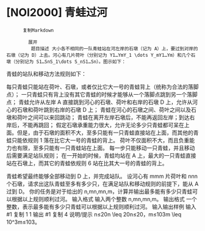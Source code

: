 # [NOI2000] 青蛙过河


          复制Markdown
         
            展开
             题目描述 大小各不相同的一队青蛙站在河左岸的石墩（记为 A）上，要过到对岸的石墩（记为 D）上去。河心有几片荷叶（分别记为 Y1…YmY_1 \dots Y_mY1​…Ym​）和几个石墩（分别记为 S1…SnS_1\dots S_nS1​…Sn​）。图示如下：

青蛙的站队和移动方法规则如下：

每只青蛙只能站在荷叶、石墩，或者仅比它大一号的青蛙背上（统称为合法的落脚点）；
一只青蛙只有背上没有其它青蛙的时候才能够从一个落脚点跳到另一个落脚点；
青蛙允许从左岸 A 直接跳到河心的石墩、荷叶和右岸的石墩 D 上，允许从河心的石墩和荷叶跳到右岸的石墩 D 上；
青蛙在河心的石墩之间、荷叶之间以及石墩和荷叶之间可以来回跳动；
青蛙在离开左岸石墩后，不能再返回左岸；到达右岸后，不能再跳回；
假定石墩承重能力很大，允许无论多少只青蛙都可呆在上面。但是，由于石墩的面积不大，至多只能有一只青蛙直接站在上面，而其他的青蛙只能依规则 1 落在比它大一号的青蛙的背上。
荷叶不仅面积不大，而且负重能力也有限，至多只能有一只青蛙站在上面。
每一步只能移动一只青蛙，并且移动后需要满足站队规则；
在一开始的时候，青蛙均站在 A 上，最大的一只青蛙直接站在石墩上，而其它的青蛙依规则 6 站在比其大一号的青蛙的背上。

青蛙希望最终能够全部移动到 D 上，并完成站队。
设河心有 mmm 片荷叶和 nnn 个石墩，请求出这队青蛙至多有多少只，在满足站队和移动规则的前提下，能从 A 过到 D。
你的任务是对于给出的 n,mn,mn,m，计算并输出最多能有多少只青蛙可以根据以上规则顺利过河。
 输入格式 输入两个整数 n,mn,mn,m。
 输出格式 一个整数，表示最多能有多少只青蛙可以根据以上规则顺利过河。
  输入输出样例 输入 #1 
    复制
   1 1
 输出 #1 
    复制
   4
 说明/提示 n≤20n \leq 20n≤20，m≤103m \leq 10^3m≤103。
 